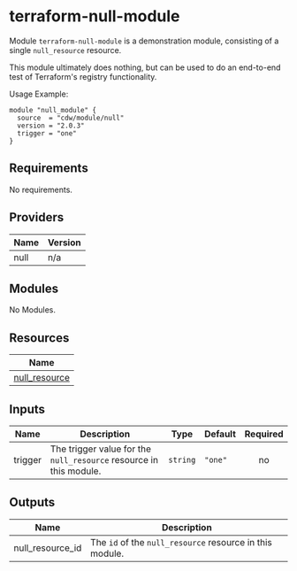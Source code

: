 # terraform-null-module

Module `terraform-null-module` is a demonstration module,
consisting of a single `null_resource` resource.

This module ultimately does nothing, but can be used to do an
end-to-end test of Terraform's registry functionality.

Usage Example:

    module "null_module" {
      source  = "cdw/module/null"
      version = "2.0.3"
      trigger = "one"
    }

## Requirements

No requirements.

## Providers

| Name | Version |
|------|---------|
| null | n/a |

## Modules

No Modules.

## Resources

| Name |
|------|
| [null_resource](https://registry.terraform.io/providers/hashicorp/null/latest/docs/resources/resource) |

## Inputs

| Name | Description | Type | Default | Required |
|------|-------------|------|---------|:--------:|
| trigger | The trigger value for the `null_resource` resource in this module. | `string` | `"one"` | no |

## Outputs

| Name | Description |
|------|-------------|
| null\_resource\_id | The `id` of the `null_resource` resource in this module. |
